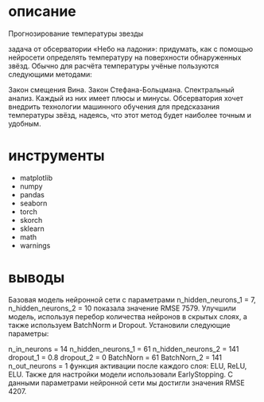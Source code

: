 # описание
Прогнозирование температуры звезды

задача от обсерватории «Небо на ладони»: придумать, как с помощью нейросети определять температуру на поверхности обнаруженных звёзд. Обычно для расчёта температуры учёные пользуются следующими методами:

Закон смещения Вина.
Закон Стефана-Больцмана.
Спектральный анализ.
Каждый из них имеет плюсы и минусы. Обсерватория хочет внедрить технологии машинного обучения для предсказания температуры звёзд, надеясь, что этот метод будет наиболее точным и удобным.
# инструменты
- matplotlib
- numpy
- pandas
- seaborn
- torch
- skorch
- sklearn
- math
- warnings
# выводы
Базовая модель нейронной сети с параметрами n_hidden_neurons_1 = 7, n_hidden_neurons_2 = 10 показала значение RMSE 7579. Улучшили модель, используя перебор количества нейронов в скрытых слоях, а также используем BatchNorm и Dropout. Установили следующие параметры:

n_in_neurons = 14
n_hidden_neurons_1 = 61
n_hidden_neurons_2 = 141
dropout_1 = 0.8
dropout_2 = 0
BatchNorn = 61
BatchNorn_2 = 141
n_out_neurons = 1
функция активации после каждого слоя: ELU, ReLU, ELU. Также для настройки модели использовали EarlyStopping. С данными параметрами нейронной сети мы достигли значения RMSE 4207.
